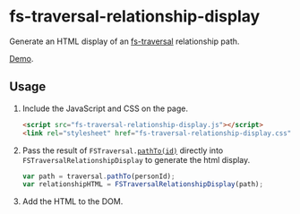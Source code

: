 fs-traversal-relationship-display
=================================

Generate an HTML display of an [fs-traversal](https://github.com/genealogysystems/fs-traversal) relationship path.

[Demo](http://genealogysystems.github.io/fs-traversal-relationship-display/).

## Usage

1. Include the JavaScript and CSS on the page.

    ```html
    <script src="fs-traversal-relationship-display.js"></script>
    <link rel="stylesheet" href="fs-traversal-relationship-display.css">
    ```

2. Pass the result of `FSTraversal.`[`pathTo(id)`](https://github.com/genealogysystems/fs-traversal#pathtoid) directly into `FSTraversalRelationshipDisplay` to generate the html display.

    ```javascript
    var path = traversal.pathTo(personId);
    var relationshipHTML = FSTraversalRelationshipDisplay(path);
    ```
3. Add the HTML to the DOM.
